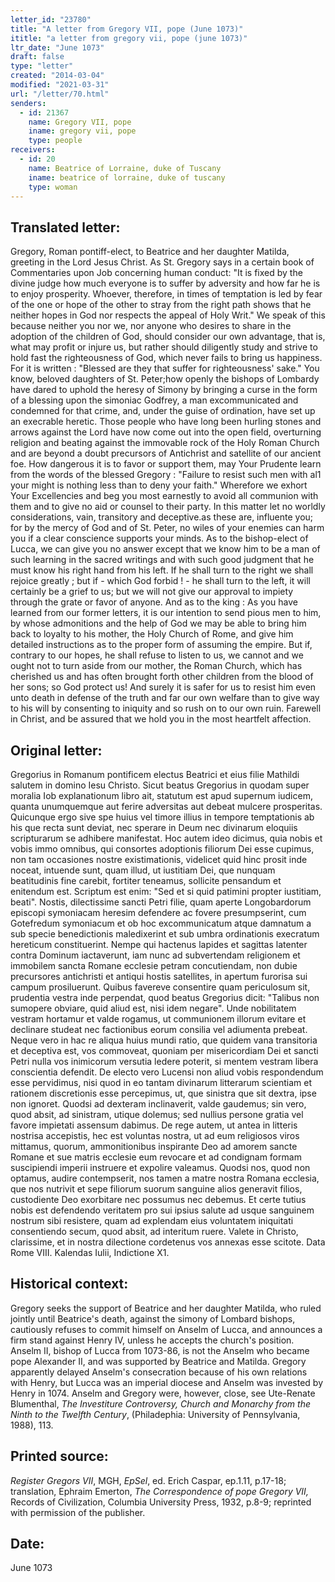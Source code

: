 ```yaml
---
letter_id: "23780"
title: "A letter from Gregory VII, pope (June 1073)"
ititle: "a letter from gregory vii, pope (june 1073)"
ltr_date: "June 1073"
draft: false
type: "letter"
created: "2014-03-04"
modified: "2021-03-31"
url: "/letter/70.html"
senders:
  - id: 21367
    name: Gregory VII, pope
    iname: gregory vii, pope
    type: people
receivers:
  - id: 20
    name: Beatrice of Lorraine, duke of Tuscany
    iname: beatrice of lorraine, duke of tuscany
    type: woman
---
```

<h2> Translated letter:</h2>Gregory, Roman pontiff-elect, to Beatrice and her daughter Matilda, greeting in the Lord Jesus Christ.
As St. Gregory says in a certain book of Commentaries upon Job concerning human conduct:  "It is fixed by the divine judge how much everyone is to suffer by adversity and how far he is to enjoy prosperity. Whoever, therefore, in times of temptation is led by fear of the one or hope of the other to stray from the right path shows that he neither hopes in God nor respects the appeal of Holy Writ." We speak of this because neither you nor we, nor anyone who desires to share in the adoption of the children of God, should consider our own advantage, that is, what may profit or injure us, but rather should diligently study and strive to hold fast the righteousness of God, which never fails to bring us happiness. For it is written : "Blessed are they that suffer for righteousness' sake." You know, beloved daughters of St. Peter;how openly the bishops of Lombardy have dared to uphold the heresy of Simony by bringing a curse in the form of a blessing upon the simoniac Godfrey, a man excommunicated and condemned for that crime, and, under the guise of ordination, have set up an execrable heretic. Those people who have long been hurling stones and arrows against the Lord have now come out into the open field, overturning religion and beating against the immovable rock of the Holy Roman Church and are beyond a doubt precursors of Antichrist and satellite of our ancient foe. How dangerous it is to favor or support them, may Your Prudente learn from the words of the blessed Gregory : "Failure to resist such men with al1 your might is nothing less than to deny your faith." Wherefore we exhort Your Excellencies and beg you most earnestly to avoid all communion with them and to give no aid or counsel to their party. In this matter let no worldly considerations, vain, transitory and deceptive.as these are, influente you; for by the mercy of God and of St. Peter, no wiles of your enemies can harm you if a clear conscience supports your minds.
As to the bishop-elect of Lucca, we can give you no answer except that we know him to be a man of such learning in the sacred writings and with such good judgment that he must know his right hand from his left. If he shall turn to the right we shall rejoice greatly ; but if - which God forbid ! - he shall turn to the left, it will certainly be a grief to us; but we will not give our
approval to impiety through the grate or favor of anyone.
And as to the king : As you have learned from our former letters, it is our intention to send pious men to him, by whose admonitions and the help of God we may be able to bring him back to loyalty to his mother, the Holy Church of Rome, and give him detailed instructions as to the proper form of assuming the empire. But if, contrary to our hopes, he shall refuse to listen to us, we cannot and we ought not to turn aside from our mother, the Roman Church, which has cherished us and has often brought forth other children from the blood of her sons; so God protect us!  And surely it is safer for us to resist him even unto death in defense of the truth and far our own welfare than to give way to his will by consenting to iniquity and so rush on to our own ruin.
Farewell in Christ, and be assured that we hold you in the most heartfelt affection.
<h2 class="mt-4"> Original letter:</h2>Gregorius in Romanum pontificem electus Beatrici et eius filie Mathildi salutem in domino Iesu Christo.
Sicut beatus Gregorius in quodam super moralia Iob explanationum libro ait, statutum est apud supernum iudicem, quanta unumquemque aut ferire adversitas aut debeat mulcere prosperitas. Quicunque ergo sive spe huius vel timore illius in tempore temptationis ab his que recta sunt deviat,  nec sperare in Deum nec divinarum eloquiis scripturarum se adhibere manifestat. Hoc autem ideo dicimus, quia nobis et vobis immo omnibus, qui consortes adoptionis filiorum Dei esse cupimus, non tam occasiones nostre existimationis, videlicet quid hinc prosit inde noceat, intuende sunt, quam illud, ut iustitiam Dei, que nunquam beatitudinis fine carebit, fortiter teneamus, sollicite pensandum et enitendum est. Scriptum est enim: "Sed et si quid patimini propter iustitiam, beati".
Nostis, dilectissime sancti Petri filie, quam aperte Longobardorum episcopi symoniacam heresim defendere ac fovere presumpserint, cum Gotefredum symoniacum et ob hoc excommunicatum atque damnatum a sub specie benedictionis maledixerint et sub umbra ordinationis execratum hereticum constituerint. Nempe qui hactenus lapides et sagittas latenter contra Dominum iactaverunt, iam nunc ad subvertendam religionem et immobilem sancta Romane ecclesie petram concutiendam, non dubie precursores antichristi et antiqui hostis satellites, in apertum furorisa sui campum prosiluerunt. Quibus favereve consentire quam periculosum sit, prudentia vestra inde perpendat, quod beatus Gregorius dicit: "Talibus non sumopere obviare, quid aliud est, nisi idem negare". Unde nobilitatem vestram hortamur et valde rogamus, ut communionem illorum evitare et declinare studeat nec factionibus eorum consilia vel adiumenta prebeat. Neque vero in hac re aliqua huius mundi ratio, que quidem vana transitoria et deceptiva est, vos commoveat, quoniam per misericordiam Dei et sancti Petri nulla vos inimicorum versutia ledere poterit, si mentem vestram libera conscientia defendit.
De electo vero Lucensi non aliud vobis respondendum esse pervidimus, nisi quod in eo tantam divinarum litterarum scientiam et rationem discretionis esse percepimus, ut, que sinistra que sit dextra, ipse non ignoret. Quodsi ad dexteram inclinaverit, valde gaudemus; sin vero, quod absit, ad sinistram, utique dolemus; sed nullius persone gratia vel favore impietati assensum dabimus.
De rege autem, ut antea in litteris nostrisa accepistis, hec est voluntas nostra, ut ad eum religiosos viros mittamus, quorum, ammonitionibus inspirante Deo ad amorem sancte Romane et sue matris ecclesie eum revocare et ad condignam formam suscipiendi imperii instruere et expolire valeamus. Quodsi nos, quod non optamus, audire contempserit, nos tamen a matre nostra Romana ecclesia, que nos nutrivit et sepe filiorum suorum sanguine alios generavit filios, custodiente Deo exorbitare nec possumus nec debemus. Et certe tutius nobis est defendendo veritatem pro sui ipsius salute ad usque sanguinem nostrum sibi resistere, quam ad explendam eius voluntatem iniquitati consentiendo secum, quod absit, ad interitum ruere.
Valete in Christo, clarissime, et in nostra dilectione cordetenus vos annexas esse scitote. Data Rome VIII. Kalendas Iulii, Indictione X1.
<h2 class="mt-4"> Historical context:</h2><p>Gregory seeks the support of Beatrice and her daughter Matilda, who ruled jointly until Beatrice's death, against the simony of Lombard bishops, cautiously refuses to commit himself on Anselm of Lucca, and announces a firm stand against Henry IV, unless he accepts the church's position. Anselm II, bishop of Lucca from 1073-86, is not the Anselm who became pope Alexander II, and was supported by Beatrice and Matilda. Gregory apparently delayed Anselm's consecration because of his own relations with Henry, but Lucca was an imperial diocese and Anselm was invested by Henry in 1074. Anselm and Gregory were, however, close, see Ute-Renate Blumenthal, <em>The Investiture Controversy, Church and Monarchy from the Ninth to the Twelfth Century</em>, (Philadephia: University of Pennsylvania, 1988), 113.</p><h2 class="mt-4"> Printed source:</h2><p><em>Register Gregors VII</em>, MGH, <em>EpSel</em>, ed. Erich Caspar, ep.1.11, p.17-18; translation, Ephraim Emerton, <em>The Correspondence of pope Gregory VII,</em> Records of Civilization, Columbia University Press, 1932, p.8-9; reprinted with permission of the publisher.</p><h2 class="mt-4"> Date:</h2>June 1073
